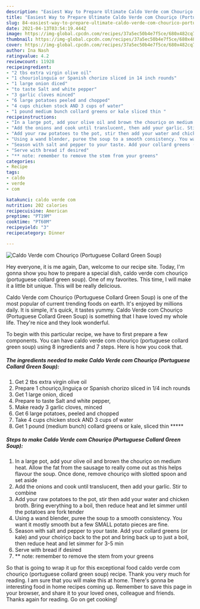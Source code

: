 ```yaml
---
description: "Easiest Way to Prepare Ultimate Caldo Verde com Chouriço (Portuguese Collard Green Soup)"
title: "Easiest Way to Prepare Ultimate Caldo Verde com Chouriço (Portuguese Collard Green Soup)"
slug: 84-easiest-way-to-prepare-ultimate-caldo-verde-com-chourico-portuguese-collard-green-soup
date: 2021-04-13T03:54:19.444Z
image: https://img-global.cpcdn.com/recipes/37a5ec50b4e7f5ce/680x482cq70/caldo-verde-com-chourico-portuguese-collard-green-soup-recipe-main-photo.jpg
thumbnail: https://img-global.cpcdn.com/recipes/37a5ec50b4e7f5ce/680x482cq70/caldo-verde-com-chourico-portuguese-collard-green-soup-recipe-main-photo.jpg
cover: https://img-global.cpcdn.com/recipes/37a5ec50b4e7f5ce/680x482cq70/caldo-verde-com-chourico-portuguese-collard-green-soup-recipe-main-photo.jpg
author: Ina Nash
ratingvalue: 4.2
reviewcount: 11928
recipeingredient:
- "2 tbs extra virgin olive oil"
- "1 chouriolinguia or Spanish chorizo sliced in 14 inch rounds"
- "1 large onion diced"
- "to taste Salt and white pepper"
- "3 garlic cloves minced"
- "6 large potatoes peeled and chopped"
- "4 cups chicken stock AND 3 cups of water"
- "1 pound medium bunch collard greens or kale sliced thin "
recipeinstructions:
- "In a large pot, add your olive oil and brown the chouriço on medium heat. Allow the fat from the sausage to really come out as this helps flavour the soup. Once done, remove chouriço with slotted spoon and set aside"
- "Add the onions and cook until translucent, then add your garlic. Stir to combine"
- "Add your raw potatoes to the pot, stir then add your water and chicken broth. Bring everything to a boil, then reduce heat and let simmer until the potatoes are fork tender"
- "Using a wand blender, puree the soup to a smooth consistency. You want it mostly smooth but a few SMALL potato pieces are fine."
- "Season with salt and pepper to your taste. Add your collard greens (or kale) and your choiriço back to the pot and bring back up to just a boil, then reduce heat and let simmer for 3-5 min"
- "Serve with bread if desired"
- "** note: remember to remove the stem from your greens"
categories:
- Recipe
tags:
- caldo
- verde
- com

katakunci: caldo verde com 
nutrition: 202 calories
recipecuisine: American
preptime: "PT19M"
cooktime: "PT60M"
recipeyield: "3"
recipecategory: Dinner

---
```



![Caldo Verde com Chouriço (Portuguese Collard Green Soup)](https://img-global.cpcdn.com/recipes/37a5ec50b4e7f5ce/680x482cq70/caldo-verde-com-chourico-portuguese-collard-green-soup-recipe-main-photo.jpg)

Hey everyone, it is me again, Dan, welcome to our recipe site. Today, I'm gonna show you how to prepare a special dish, caldo verde com chouriço (portuguese collard green soup). One of my favorites. This time, I will make it a little bit unique. This will be really delicious.



Caldo Verde com Chouriço (Portuguese Collard Green Soup) is one of the most popular of current trending foods on earth. It's enjoyed by millions daily. It is simple, it's quick, it tastes yummy. Caldo Verde com Chouriço (Portuguese Collard Green Soup) is something that I have loved my whole life. They're nice and they look wonderful.


To begin with this particular recipe, we have to first prepare a few components. You can have caldo verde com chouriço (portuguese collard green soup) using 8 ingredients and 7 steps. Here is how you cook that.

<!--inarticleads1-->

##### The ingredients needed to make Caldo Verde com Chouriço (Portuguese Collard Green Soup):

1. Get 2 tbs extra virgin olive oil
1. Prepare 1 chouriço,linguiça or Spanish chorizo sliced in 1/4 inch rounds
1. Get 1 large onion, diced
1. Prepare to taste Salt and white pepper,
1. Make ready 3 garlic cloves, minced
1. Get 6 large potatoes, peeled and chopped
1. Take 4 cups chicken stock AND 3 cups of water
1. Get 1 pound (medium bunch) collard greens or kale, sliced thin *****




<!--inarticleads2-->

##### Steps to make Caldo Verde com Chouriço (Portuguese Collard Green Soup):

1. In a large pot, add your olive oil and brown the chouriço on medium heat. Allow the fat from the sausage to really come out as this helps flavour the soup. Once done, remove chouriço with slotted spoon and set aside
1. Add the onions and cook until translucent, then add your garlic. Stir to combine
1. Add your raw potatoes to the pot, stir then add your water and chicken broth. Bring everything to a boil, then reduce heat and let simmer until the potatoes are fork tender
1. Using a wand blender, puree the soup to a smooth consistency. You want it mostly smooth but a few SMALL potato pieces are fine.
1. Season with salt and pepper to your taste. Add your collard greens (or kale) and your choiriço back to the pot and bring back up to just a boil, then reduce heat and let simmer for 3-5 min
1. Serve with bread if desired
1. ** note: remember to remove the stem from your greens




So that is going to wrap it up for this exceptional food caldo verde com chouriço (portuguese collard green soup) recipe. Thank you very much for reading. I am sure that you will make this at home. There's gonna be interesting food in home recipes coming up. Remember to save this page in your browser, and share it to your loved ones, colleague and friends. Thanks again for reading. Go on get cooking!
